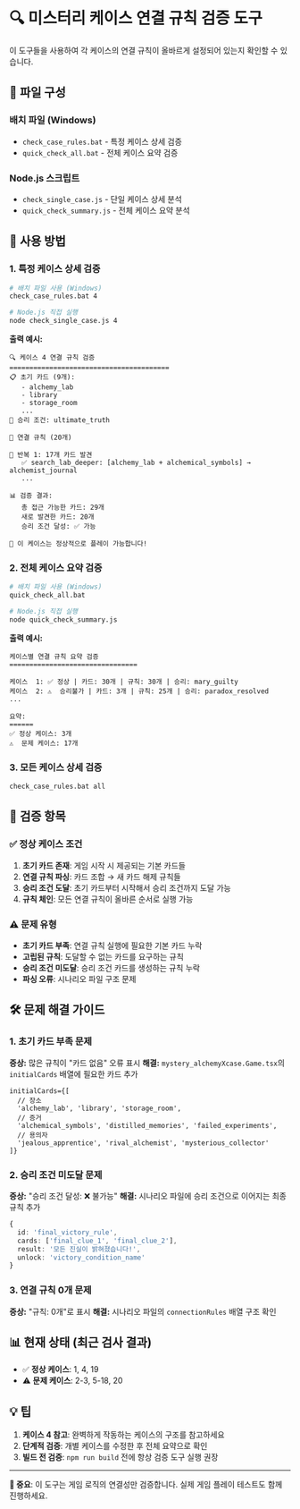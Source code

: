 # 🔍 미스터리 케이스 연결 규칙 검증 도구

이 도구들을 사용하여 각 케이스의 연결 규칙이 올바르게 설정되어 있는지 확인할 수 있습니다.

## 📁 파일 구성

### 배치 파일 (Windows)
- `check_case_rules.bat` - 특정 케이스 상세 검증
- `quick_check_all.bat` - 전체 케이스 요약 검증

### Node.js 스크립트
- `check_single_case.js` - 단일 케이스 상세 분석
- `quick_check_summary.js` - 전체 케이스 요약 분석

## 🚀 사용 방법

### 1. 특정 케이스 상세 검증
```bash
# 배치 파일 사용 (Windows)
check_case_rules.bat 4

# Node.js 직접 실행
node check_single_case.js 4
```

**출력 예시:**
```
🔍 케이스 4 연결 규칙 검증
========================================
📋 초기 카드 (9개):
   - alchemy_lab
   - library
   - storage_room
   ...
🎯 승리 조건: ultimate_truth

🔗 연결 규칙 (20개)

🔄 반복 1: 17개 카드 발견
   ✅ search_lab_deeper: [alchemy_lab + alchemical_symbols] → alchemist_journal
   ...

📊 검증 결과:
   총 접근 가능한 카드: 29개
   새로 발견한 카드: 20개
   승리 조건 달성: ✅ 가능

🎉 이 케이스는 정상적으로 플레이 가능합니다!
```

### 2. 전체 케이스 요약 검증
```bash
# 배치 파일 사용 (Windows)
quick_check_all.bat

# Node.js 직접 실행
node quick_check_summary.js
```

**출력 예시:**
```
케이스별 연결 규칙 요약 검증
================================

케이스  1: ✅ 정상 | 카드: 30개 | 규칙: 30개 | 승리: mary_guilty
케이스  2: ⚠️  승리불가 | 카드: 3개 | 규칙: 25개 | 승리: paradox_resolved
...

요약:
======
✅ 정상 케이스: 3개
⚠️  문제 케이스: 17개
```

### 3. 모든 케이스 상세 검증
```bash
check_case_rules.bat all
```

## 🔧 검증 항목

### ✅ 정상 케이스 조건
1. **초기 카드 존재**: 게임 시작 시 제공되는 기본 카드들
2. **연결 규칙 파싱**: 카드 조합 → 새 카드 해제 규칙들
3. **승리 조건 도달**: 초기 카드부터 시작해서 승리 조건까지 도달 가능
4. **규칙 체인**: 모든 연결 규칙이 올바른 순서로 실행 가능

### ⚠️ 문제 유형
- **초기 카드 부족**: 연결 규칙 실행에 필요한 기본 카드 누락
- **고립된 규칙**: 도달할 수 없는 카드를 요구하는 규칙
- **승리 조건 미도달**: 승리 조건 카드를 생성하는 규칙 누락
- **파싱 오류**: 시나리오 파일 구조 문제

## 🛠️ 문제 해결 가이드

### 1. 초기 카드 부족 문제
**증상:** 많은 규칙이 "카드 없음" 오류 표시
**해결:** `mystery_alchemyXcase.Game.tsx`의 `initialCards` 배열에 필요한 카드 추가

```tsx
initialCards={[
  // 장소
  'alchemy_lab', 'library', 'storage_room',
  // 증거  
  'alchemical_symbols', 'distilled_memories', 'failed_experiments',
  // 용의자
  'jealous_apprentice', 'rival_alchemist', 'mysterious_collector'
]}
```

### 2. 승리 조건 미도달 문제
**증상:** "승리 조건 달성: ❌ 불가능"
**해결:** 시나리오 파일에 승리 조건으로 이어지는 최종 규칙 추가

```ts
{
  id: 'final_victory_rule',
  cards: ['final_clue_1', 'final_clue_2'],
  result: '모든 진실이 밝혀졌습니다!',
  unlock: 'victory_condition_name'
}
```

### 3. 연결 규칙 0개 문제
**증상:** "규칙: 0개"로 표시
**해결:** 시나리오 파일의 `connectionRules` 배열 구조 확인

## 📊 현재 상태 (최근 검사 결과)

- ✅ **정상 케이스**: 1, 4, 19
- ⚠️  **문제 케이스**: 2-3, 5-18, 20

## 💡 팁

1. **케이스 4 참고**: 완벽하게 작동하는 케이스의 구조를 참고하세요
2. **단계적 검증**: 개별 케이스를 수정한 후 전체 요약으로 확인
3. **빌드 전 검증**: `npm run build` 전에 항상 검증 도구 실행 권장

---

**🚨 중요**: 이 도구는 게임 로직의 연결성만 검증합니다. 실제 게임 플레이 테스트도 함께 진행하세요.